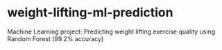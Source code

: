 # weight-lifting-ml-prediction
Machine Learning project: Predicting weight lifting exercise quality using Random Forest (99.2% accuracy)
